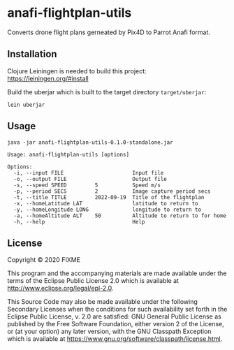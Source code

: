 # anafi-flightplan-utils

Converts drone flight plans gerneated by Pix4D to Parrot Anafi format.

## Installation

Clojure Leiningen is needed to build this project: https://leiningen.org/#install

Build the uberjar which is built to the target directory `target/uberjar`:
```
lein uberjar
```

## Usage
```
java -jar anafi-flightplan-utils-0.1.0-standalone.jar 

Usage: anafi-flightplan-utils [options]

Options:
  -i, --input FILE                      Input file
  -o, --output FILE                     Output file
  -s, --speed SPEED         5           Speed m/s
  -p, --period SECS         2           Image capture period secs
  -t, --title TITLE         2022-09-19  Title of the flightplan
  -x, --homeLatitude LAT                latitude to return to
  -y, --homeLongitude LONG              longitude to return to
  -a, --homeAltitude ALT    50          Altitude to return to for home
  -h, --help                            Help

```


## License

Copyright © 2020 FIXME

This program and the accompanying materials are made available under the
terms of the Eclipse Public License 2.0 which is available at
http://www.eclipse.org/legal/epl-2.0.

This Source Code may also be made available under the following Secondary
Licenses when the conditions for such availability set forth in the Eclipse
Public License, v. 2.0 are satisfied: GNU General Public License as published by
the Free Software Foundation, either version 2 of the License, or (at your
option) any later version, with the GNU Classpath Exception which is available
at https://www.gnu.org/software/classpath/license.html.
